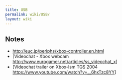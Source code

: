 ```yaml
---
title: USB
permalink: wiki/USB/
layout: wiki
---
```


Notes
-----

-   <http://euc.jp/periphs/xbox-controller.en.html>
-   \[Videochat - Xbox webcam
    <http://www.eurogamer.net/articles/ss_videochat_x>\]
-   \[Videochat trailer on Xbox-Ism TGS 2004
    <https://www.youtube.com/watch?v=__6hxTzc8YY>\]

